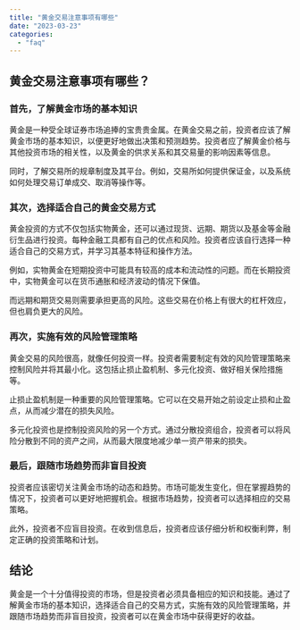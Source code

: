 ```yaml
---
title: "黄金交易注意事项有哪些"
date: "2023-03-23"
categories: 
  - "faq"
---
```


## 黄金交易注意事项有哪些？

### 首先，了解黄金市场的基本知识

黄金是一种受全球证券市场追捧的宝贵贵金属。在黄金交易之前，投资者应该了解黄金市场的基本知识，以便更好地做出决策和预测趋势。投资者应了解黄金价格与其他投资市场的相关性，以及黄金的供求关系和其交易量的影响因素等信息。

同时，了解交易所的规章制度及其平台。例如，交易所如何提供保证金，以及系统如何处理交易订单成交、取消等操作等。

### 其次，选择适合自己的黄金交易方式

黄金投资的方式不仅包括实物黄金，还可以通过现货、远期、期货以及基金等金融衍生品进行投资。每种金融工具都有自己的优点和风险。投资者应该自行选择一种适合自己的交易方式，并学习其基本特征和操作方法。

例如，实物黄金在短期投资中可能具有较高的成本和流动性的问题。而在长期投资中，实物黄金可以在货币通胀和经济波动的情况下保值。

而远期和期货交易则需要承担更高的风险。这些交易在价格上有很大的杠杆效应，但也肩负更大的风险。

### 再次，实施有效的风险管理策略

黄金交易的风险很高，就像任何投资一样。投资者需要制定有效的风险管理策略来控制风险并将其最小化。这包括止损止盈机制、多元化投资、做好相关保险措施等。

止损止盈机制是一种重要的风险管理策略。它可以在交易开始之前设定止损和止盈点，从而减少潜在的损失风险。

多元化投资也是控制投资风险的另一个方式。通过分散投资组合，投资者可以将风险分散到不同的资产之间，从而最大限度地减少单一资产带来的损失。

### 最后，跟随市场趋势而非盲目投资

投资者应该密切关注黄金市场的动态和趋势。市场可能发生变化，但在掌握趋势的情况下，投资者可以更好地把握机会。根据市场趋势，投资者可以选择相应的交易策略。

此外，投资者不应盲目投资。在收到信息后，投资者应该仔细分析和权衡利弊，制定正确的投资策略和计划。

## 结论

黄金是一个十分值得投资的市场，但是投资者必须具备相应的知识和技能。通过了解黄金市场的基本知识，选择适合自己的交易方式，实施有效的风险管理策略，并跟随市场趋势而非盲目投资，投资者可以在黄金市场中获得更好的收益。
